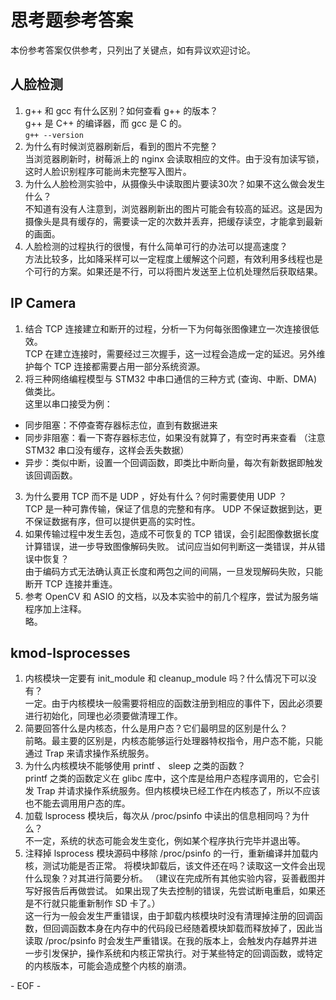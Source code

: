 # 思考题参考答案

本份参考答案仅供参考，只列出了关键点，如有异议欢迎讨论。

## 人脸检测

1. g++ 和 gcc 有什么区别？如何查看 g++ 的版本？  
g++ 是 C++ 的编译器，而 gcc 是 C 的。  
`g++ --version`
2. 为什么有时候浏览器刷新后，看到的图片不完整？  
当浏览器刷新时，树莓派上的 nginx 会读取相应的文件。由于没有加读写锁，这时人脸识别程序可能尚未完整写入图片。
3. 为什么人脸检测实验中，从摄像头中读取图片要读30次？如果不这么做会发生什么？  
不知道有没有人注意到，浏览器刷新出的图片可能会有较高的延迟。这是因为摄像头是具有缓存的，需要读一定的次数并丢弃，把缓存读空，才能拿到最新的画面。
4. 人脸检测的过程执行的很慢，有什么简单可行的办法可以提高速度？  
方法比较多，比如降采样可以一定程度上缓解这个问题，有效利用多线程也是个可行的方案。如果还是不行，可以将图片发送至上位机处理然后获取结果。

## IP Camera

1. 结合 TCP 连接建立和断开的过程，分析一下为何每张图像建立一次连接很低效。  
TCP 在建立连接时，需要经过三次握手，这一过程会造成一定的延迟。另外维护每个 TCP 连接都需要占用一部分系统资源。
2. 将三种网络编程模型与 STM32 中串口通信的三种方式 (查询、中断、DMA) 做类比。  
这里以串口接受为例：  
  - 同步阻塞：不停查寄存器标志位，直到有数据进来  
  - 同步非阻塞：看一下寄存器标志位，如果没有就算了，有空时再来查看
（注意 STM32 串口没有缓存，这样会丢失数据）  
  - 异步：类似中断，设置一个回调函数，即类比中断向量，每次有新数据即触发该回调函数。
3. 为什么要用 TCP 而不是 UDP ，好处有什么？何时需要使用 UDP ？  
TCP 是一种可靠传输，保证了信息的完整和有序。 UDP 不保证数据到达，更不保证数据有序，但可以提供更高的实时性。
4. 如果传输过程中发生丢包，造成不可恢复的 TCP 错误，会引起图像数据长度计算错误，进一步导致图像解码失败。
试问应当如何判断这一类错误，并从错误中恢复？  
由于编码方式无法确认真正长度和两包之间的间隔，一旦发现解码失败，只能断开 TCP 连接并重连。
5. 参考 OpenCV 和 ASIO 的文档，以及本实验中的前几个程序，尝试为服务端程序加上注释。  
略。

## kmod-lsprocesses

1. 内核模块一定要有 init\_module 和 cleanup\_module 吗？什么情况下可以没有？  
一定。由于内核模块一般需要将相应的函数注册到相应的事件下，因此必须要进行初始化，同理也必须要做清理工作。
2. 简要回答什么是内核态，什么是用户态？它们最明显的区别是什么？  
前略。最主要的区别是，内核态能够运行处理器特权指令，用户态不能，只能通过 Trap 来请求操作系统服务。
3. 为什么内核模块不能够使用 printf 、 sleep 之类的函数？  
printf 之类的函数定义在 glibc 库中，这个库是给用户态程序调用的，它会引发 Trap 并请求操作系统服务。但内核模块已经工作在内核态了，所以不应该也不能去调用用户态的库。
4. 加载 lsprocess 模块后，每次从 /proc/psinfo 中读出的信息相同吗？为什么？  
不一定，系统的状态可能会发生变化，例如某个程序执行完毕并退出等。
5. 注释掉 lsprocess 模块源码中移除 /proc/psinfo 的一行，重新编译并加载内核，测试功能是否正常。 将模块卸载后，该文件还在吗？读取这一文件会出现什么现象？对其进行简要分析。 （建议在完成所有其他实验内容，妥善截图并写好报告后再做尝试。 如果出现了失去控制的错误，先尝试断电重启，如果还是不行就只能重新制作 SD 卡了。）  
这一行为一般会发生严重错误，由于卸载内核模块时没有清理掉注册的回调函数，但回调函数本身在内存中的代码段已经随着模块卸载而释放掉了，因此当读取 /proc/psinfo 时会发生严重错误。在我的版本上，会触发内存越界并进一步引发保护，操作系统和内核正常执行。对于某些特定的回调函数，或特定的内核版本，可能会造成整个内核的崩溃。

\- EOF -
 
